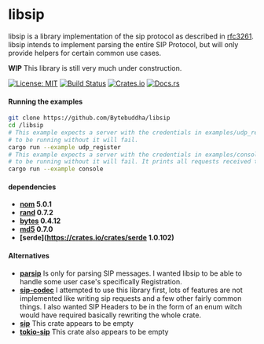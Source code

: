 # libsip

libsip is a library implementation of the sip protocol as described in
[rfc3261](https://tools.ietf.org/html/rfc3261). libsip intends to implement
parsing the entire SIP Protocol, but will only provide helpers for certain
common use cases.

**WIP** This library is still very much under construction.

[![License: MIT](https://img.shields.io/badge/License-MIT-yellow.svg)](https://opensource.org/licenses/MIT)
[![Build Status](https://travis-ci.org/bytebuddha/libsip.svg?branch=master)](https://travis-ci.org/bytebuddha/libsip)
[![Crates.io](https://img.shields.io/crates/v/libsip.svg)](https://crates.io/crates/libsip)
[![Docs.rs](https://docs.rs/libsip/badge.svg)](https://docs.rs/libsip)

#### Running the examples
```bash
git clone https://github.com/Bytebuddha/libsip
cd /libsip
# This example expects a server with the credentials in examples/udp_register.rs
# to be running without it will fail.
cargo run --example udp_register
# This example expects a server with the credentials in examples/console.rs
# to be running without it will fail. It prints all requests received to the terminal.
cargo run --example console
```

#### dependencies
  - **[nom](https://crates.io/crates/nom) 5.0.1**
  - **[rand](https://crates.io/crates/rand) 0.7.2**
  - **[bytes](https://crates.io/crates/bytes) 0.4.12**
  - **[md5](https://crates.io/crates/md5) 0.7.0**
  - **[serde](https://crates.io/crates/serde 1.0.102)**

#### Alternatives
  - **[parsip](https://crates/crates/parsip)**
  Is only for parsing SIP messages. I wanted libsip to be able to handle some user case's
  specifically Registration.
  - **[sip-codec](https://crates/crates/sip-codec)**
  I attempted to use this library first, lots of features are not implemented like writing
  sip requests and a few other fairly common things. I also wanted SIP Headers to be in the form of an enum witch would have required
  basically rewriting the whole crate.
  - **[sip](https://crates/crates/sip)**
  This crate appears to be empty
  - **[tokio-sip](https://crates.io/crates/tokio-sip)**
  This crate also appears to be empty
